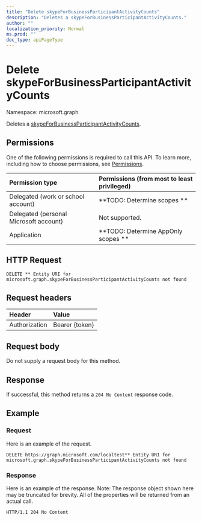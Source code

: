 ```yaml
---
title: "Delete skypeForBusinessParticipantActivityCounts"
description: "Deletes a skypeForBusinessParticipantActivityCounts."
author: ""
localization_priority: Normal
ms.prod: ""
doc_type: apiPageType
---
```


# Delete skypeForBusinessParticipantActivityCounts

Namespace: microsoft.graph

Deletes a [skypeForBusinessParticipantActivityCounts](../resources/skypeforbusinessparticipantactivitycounts.md).

## Permissions
One of the following permissions is required to call this API. To learn more, including how to choose permissions, see [Permissions](/concepts/permissions-reference.md).

|Permission type|Permissions (from most to least privileged)|
|:---|:---|
|Delegated (work or school account)|**TODO: Determine scopes **|
|Delegated (personal Microsoft account)|Not supported.|
|Application|**TODO: Determine AppOnly scopes **|

## HTTP Request
<!-- {
  "blockType": "ignored"
}
-->
``` http
DELETE ** Entity URI for microsoft.graph.skypeForBusinessParticipantActivityCounts not found
```

## Request headers
|Header|Value|
|:---|:---|
|Authorization|Bearer {token}|

## Request body
Do not supply a request body for this method.

## Response
If successful, this method returns a `204 No Content` response code.

## Example

### Request
Here is an example of the request.
<!-- {
  "blockType": "request",
  "name": "delete_skypeforbusinessparticipantactivitycounts"
}
-->
``` http
DELETE https://graph.microsoft.com/localtest** Entity URI for microsoft.graph.skypeForBusinessParticipantActivityCounts not found
```

### Response
Here is an example of the response. Note: The response object shown here may be truncated for brevity. All of the properties will be returned from an actual call.
<!-- {
  "blockType": "response",
  "truncated": true
}
-->
``` http
HTTP/1.1 204 No Content
```


